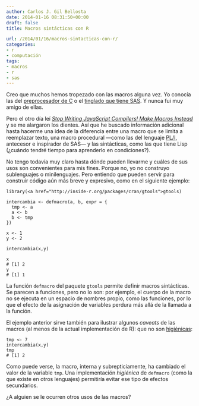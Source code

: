 ```yaml
---
author: Carlos J. Gil Bellosta
date: 2014-01-16 08:31:50+00:00
draft: false
title: Macros sintácticas con R

url: /2014/01/16/macros-sintacticas-con-r/
categories:
- r
- computación
tags:
- macros
- r
- sas
---
```


Creo que muchos hemos tropezado con las macros alguna vez. Yo conocía las del [preprocesador de C](http://es.wikipedia.org/wiki/Preprocesador_de_C) o el [tinglado que tiene SAS](http://support.sas.com/documentation/cdl/en/mcrolref/61885/HTML/default/viewer.htm#macro-stmt.htm). Y nunca fui muy amigo de ellas.

Pero el otro día leí [_Stop Writing JavaScript Compilers! Make Macros Instead_](http://jlongster.com/Stop-Writing-JavaScript-Compilers--Make-Macros-Instead) y se me alargaron los dientes. Así que he buscado información adicional hasta hacerme una idea de la diferencia entre una macro que se limita a reemplazar texto, una macro procedural —como las del lenguaje [PL/I](http://en.wikipedia.org/wiki/PL/I), antecesor e inspirador de SAS— y las sintácticas, como las que tiene Lisp (¿cuándo tendré tiempo para aprenderlo en condiciones?).

No tengo todavía muy claro hasta dónde pueden llevarme y cuáles de sus usos son convenientes para mis fines. Porque no, yo no construyo sublenguajes o minilenguajes. Pero entiendo que pueden servir para construir código aún más breve y expresivo, como en el siguiente ejemplo:



    library(<a href="http://inside-r.org/packages/cran/gtools">gtools)

    intercambia <- defmacro(a, b, expr = {
      tmp <- a
      a <- b
      b <- tmp
    })

    x <- 1
    y <- 2

    intercambia(x,y)

    x
    # [1] 2
    y
    # [1] 1



La función `defmacro` del paquete `gtools` permite definir macros sintácticas. Se parecen a funciones, pero no lo son: por ejemplo, el cuerpo de la macro no se ejecuta en un espacio de nombres propio, como las funciones, por lo que el efecto de la asignación de variables perdura más allá de la llamada a la función.

El ejemplo anterior sirve también para ilustrar algunos _caveats_ de las macros (al menos de la actual implementación de R): que no son [higiénicas](http://en.wikipedia.org/wiki/Hygienic_macro):



    tmp <- 7
    intercambia(x,y)
    tmp
    # [1] 2



Como puede verse, la macro, interna y subrepticiamente, ha cambiado el valor de la variable `tmp`. Una implementación _higiénica_ de `defmacro` (como la que existe en otros lenguajes) permitiría evitar ese tipo de efectos secundarios.

¿A alguien se le ocurren otros usos de las macros?
